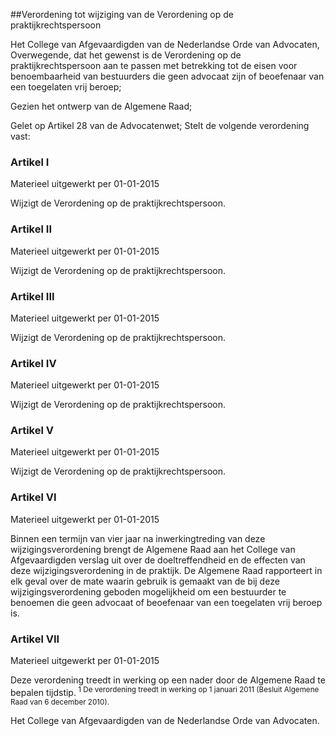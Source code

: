 <meta http-equiv='Content-Type' content='text/html; charset=utf-8' />

##Verordening tot wijziging van de Verordening op de praktijkrechtspersoon

Het College van Afgevaardigden van de Nederlandse Orde van Advocaten,  
Overwegende, dat het gewenst is de Verordening op de praktijkrechtspersoon aan te passen met betrekking tot de eisen voor benoembaarheid van bestuurders die geen advocaat zijn of beoefenaar van een toegelaten vrij beroep;

Gezien het ontwerp van de Algemene Raad;

Gelet op Artikel 28 van de Advocatenwet;
Stelt de volgende verordening vast:    

### Artikel  I  
Materieel uitgewerkt per 01-01-2015 

Wijzigt de Verordening op de praktijkrechtspersoon. 

### Artikel  II  
Materieel uitgewerkt per 01-01-2015 

Wijzigt de Verordening op de praktijkrechtspersoon. 

### Artikel  III  
Materieel uitgewerkt per 01-01-2015 

Wijzigt de Verordening op de praktijkrechtspersoon. 

### Artikel  IV  
Materieel uitgewerkt per 01-01-2015 

Wijzigt de Verordening op de praktijkrechtspersoon. 

### Artikel  V  
Materieel uitgewerkt per 01-01-2015 

Wijzigt de Verordening op de praktijkrechtspersoon. 

### Artikel  VI  
Materieel uitgewerkt per 01-01-2015 

Binnen een termijn van vier jaar na inwerkingtreding van deze wijzigingsverordening brengt de Algemene Raad aan het College van Afgevaardigden verslag uit over de doeltreffendheid en de effecten van deze wijzigingsverordening in de praktijk. De Algemene Raad rapporteert in elk geval over de mate waarin gebruik is gemaakt van de bij deze wijzigingsverordening geboden mogelijkheid om een bestuurder te benoemen die geen advocaat of beoefenaar van een toegelaten vrij beroep is. 

### Artikel  VII  
Materieel uitgewerkt per 01-01-2015 

Deze verordening treedt in werking op een nader door de Algemene Raad te bepalen tijdstip.<sup> 1 De verordening treedt in werking op 1 januari 2011 (Besluit Algemene Raad van 6 december 2010). </sup>  

Het College van Afgevaardigden van de Nederlandse Orde van Advocaten.    
